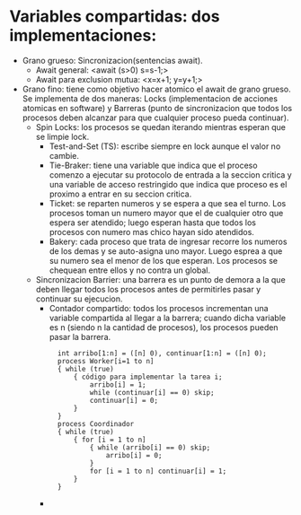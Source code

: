 
# Variables compartidas: dos implementaciones:
- Grano grueso: Sincronizacion(sentencias await).
  - Await general: <await (s>0) s=s-1;>
  - Await para exclusion mutua: <x=x+1; y=y+1;>
- Grano fino: tiene como objetivo hacer atomico el await de grano grueso. Se implementa de dos maneras: Locks (implementacion de acciones atomicas en software) y Barreras (punto de sincronizacion que todos los procesos deben alcanzar para que cualquier proceso pueda continuar).
  - Spin Locks: los procesos se quedan iterando mientras esperan que se limpie lock.
    - Test-and-Set (TS): escribe siempre en lock aunque el valor no cambie.
    - Tie-Braker: tiene una variable que indica que el proceso comenzo a ejecutar su protocolo de entrada a la seccion critica y una variable de acceso restringido que indica que proceso es el proximo a entrar en su seccion critica.
    - Ticket: se reparten numeros y se espera a que sea el turno. Los procesos toman un numero mayor que el de cualquier otro que espera ser atendido; luego esperan hasta que todos los procesos con numero mas chico hayan sido atendidos.
    - Bakery: cada proceso que trata de ingresar recorre los numeros de los demas y se auto-asigna uno mayor. Luego esprea a que su numero sea el menor de los que esperan. Los procesos se chequean entre ellos y no contra un global.
  - Sincronizacion Barrier: una barrera es un punto de demora a la que deben llegar todos los procesos antes de permitirles pasar y continuar su ejecucion.
    - Contador compartido: todos los procesos incrementan una variable compartida al llegar a la barrera; cuando dicha variable es n (siendo n la cantidad de procesos), los procesos pueden pasar la barrera.
      ```
        int arribo[1:n] = ([n] 0), continuar[1:n] = ([n] 0);
        process Worker[i=1 to n]
        { while (true)
            { código para implementar la tarea i;
                arribo[i] = 1;
                while (continuar[i] == 0) skip;
                continuar[i] = 0;
            }
        }
        process Coordinador
        { while (true)
            { for [i = 1 to n]
                { while (arribo[i] == 0) skip;
                    arribo[i] = 0;
                }
                for [i = 1 to n] continuar[i] = 1;
            }
        }
      ```
    -